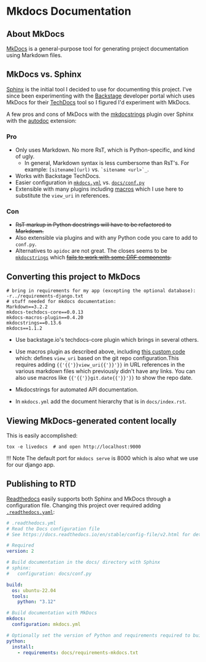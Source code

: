 # Mkdocs Documentation

## About MkDocs

[MkDocs](https://mkdocs.readthedocs.io) is a general-purpose tool for generating
project documentation using Markdown files. 

## MkDocs vs. Sphinx

[Sphinx](sphinx.md) is the initial tool I decided to use for documenting this project.
I've since been experimenting with the [Backstage](backstage.md) developer portal
which uses MkDocs for their [TechDocs](https://backstage.io/docs/features/techdocs/techdocs-overview)
tool so I figured I'd experiment with MkDocs.

A few pros and cons of MkDocs with the [mkdocstrings](https://pawamoy.github.io/mkdocstrings) plugin over Sphinx
with the [autodoc](https://www.sphinx-doc.org/en/master/usage/extensions/autodoc.html) extension:

### Pro

* Only uses Markdown. No more RsT, which is Python-specific, and kind of ugly.
  * In general, Markdown syntax is less cumbersome than RsT's.
    For example: `[sitename](url)` vs. `` `sitename <url>`_ ``.
* Works with Backstage TechDocs.
* Easier configuration in [`mkdocs.yml`]({{view_uri}}/mkdocs.yml)
  vs. [`docs/conf.py`]({{view_uri}}/docs/conf.py) 
* Extensible with many plugins including [macros](https://mkdocs-macros-plugin.readthedocs.io)
  which I use here to substitute the `view_uri` in references.

### Con

* ~~RsT markup in Python docstrings will have to be refactored to Markdown.~~
* Also extensible via plugins and with any Python code you care to add to `conf.py`.
* Alternatives to `apidoc` are not great. The closes seems to be 
  [`mkdocstrings`](https://pawamoy.github.io/mkdocstrings) which
  ~~[fails to work with some DRF components](https://github.com/pawamoy/mkdocstrings/issues/141).~~

## Converting this project to MkDocs

```text
# bring in requirements for my app (excepting the optional database):
-r../requirements-django.txt
# stuff needed for mkdocs documentation:
Markdown==3.2.2
mkdocs-techdocs-core==0.0.13
mkdocs-macros-plugin==0.4.20
mkdocstrings==0.13.6
mkdocs==1.1.2
```

* Use backstage.io's techdocs-core plugin which brings in several others.

* Use macros plugin as described above, including
  [this custom code]({{view_uri}}/mkdocs_macros_main.py) which:
  defines `view_uri` based on the git repo configuration.This requires adding `{{'{{'}}view_uri{{'}}'}}`
  in URL references in the various markdown files which previously didn't have
  any links. You can also use macros like `{{'{{'}}git.date{{'}}'}}` to show the repo
  date.
 
* Mkdocstrings for automated API documentation.

* In `mkdocs.yml` add the document hierarchy that is in `docs/index.rst`.

## Viewing MkDocs-generated content locally

This is easily accomplished:

```
tox -e livedocs  # and open http://localhost:9000
```

!!! Note
    The default port for `mkdocs serve` is 8000 which is also what we use for our django app.

## Publishing to RTD

[Readthedocs](https://readthedocs.io) easily supports both Sphinx and MkDocs through
a configuration file. Changing this project over required adding
[`.readthedocs.yaml`]({{view_uri}}/.readthedocs.yaml):

```yaml
# .readthedocs.yml
# Read the Docs configuration file
# See https://docs.readthedocs.io/en/stable/config-file/v2.html for details

# Required
version: 2

# Build documentation in the docs/ directory with Sphinx
# sphinx:
#   configuration: docs/conf.py

build:
  os: ubuntu-22.04
  tools:
    python: "3.12"

# Build documentation with MkDocs
mkdocs:
  configuration: mkdocs.yml

# Optionally set the version of Python and requirements required to build your docs
python:
  install:
    - requirements: docs/requirements-mkdocs.txt
```

